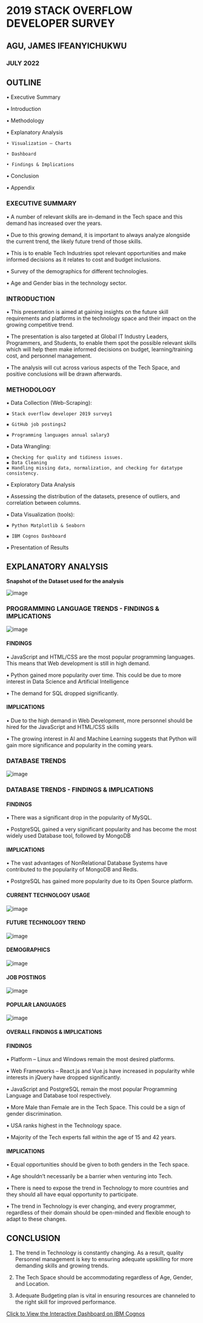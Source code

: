 # 2019 STACK OVERFLOW DEVELOPER SURVEY
## AGU, JAMES IFEANYICHUKWU
### JULY 2022

## OUTLINE

• Executive Summary

• Introduction

• Methodology

• Explanatory Analysis

    • Visualization – Charts

    • Dashboard

    • Findings & Implications

• Conclusion

• Appendix

### EXECUTIVE SUMMARY

• A number of relevant skills are in-demand in the Tech space and this demand has increased over the years.

• Due to this growing demand, it is important to always analyze alongside the current trend, the likely future trend of those skills.

▪ This is to enable Tech Industries spot relevant opportunities and make informed decisions as it relates to cost and budget inclusions.

• Survey of the demographics for different technologies.

• Age and Gender bias in the technology sector.

### INTRODUCTION

• This presentation is aimed at gaining insights on the future skill requirements and platforms in the technology space and their impact on the growing competitive trend.

• The presentation is also targeted at Global IT Industry Leaders, Programmers, and Students, to enable them spot the possible relevant skills which will help them make informed decisions on budget, learning/training cost, and personnel management.

• The analysis will cut across various aspects of the Tech Space, and positive conclusions will be drawn afterwards.

### METHODOLOGY

▪ Data Collection (Web-Scraping):

    ▪ Stack overflow developer 2019 survey1

    ▪ GitHub job postings2

    ▪ Programming languages annual salary3

▪ Data Wrangling:

    ▪ Checking for quality and tidiness issues.
    ▪ Data Cleaning
    ▪ Handling missing data, normalization, and checking for datatype consistency.

▪ Exploratory Data Analysis

▪ Assessing the distribution of the datasets, presence of outliers, and correlation between columns.

▪ Data Visualization (tools):

    ▪ Python Matplotlib & Seaborn

    ▪ IBM Cognos Dashboard

▪ Presentation of Results

## EXPLANATORY ANALYSIS

**Snapshot of the Dataset used for the analysis**

![image](assets/p1_table.png)

### PROGRAMMING LANGUAGE TRENDS - FINDINGS & IMPLICATIONS

![image](assets/p2_pltrends.png)

#### FINDINGS

• JavaScript and HTML/CSS are the most popular programming languages. This means that Web development is still in high demand.

• Python gained more popularity over time. This could be due to more interest in Data Science and Artificial Intelligence

• The demand for SQL dropped significantly.

#### IMPLICATIONS

• Due to the high demand in Web Development, more personnel should be hired for the JavaScript and HTML/CSS skills

• The growing interest in AI and Machine Learning suggests that Python will gain more significance and popularity in the coming years.

### DATABASE TRENDS
![image](assets/p3_dtrends.png)

### DATABASE TRENDS - FINDINGS & IMPLICATIONS

#### FINDINGS


• There was a significant drop in the popularity of MySQL.

• PostgreSQL gained a very significant popularity and has become the most widely used Database tool, followed by MongoDB

#### IMPLICATIONS

• The vast advantages of NonRelational Database Systems have contributed to the popularity of MongoDB and Redis.

• PostgreSQL has gained more popularity due to its Open Source platform.

#### CURRENT TECHNOLOGY USAGE
![image](assets/p4_techuse.png)

#### FUTURE TECHNOLOGY TREND
![image](assets/p5_fttrend.JPG)

#### DEMOGRAPHICS
![image](assets/p6_demographics.JPG)

#### JOB POSTINGS
![image](assets/p7_jobpostings.JPG)

#### POPULAR LANGUAGES
![image](assets/p8_poplangs.JPG)


#### OVERALL FINDINGS & IMPLICATIONS

#### FINDINGS
• Platform – Linux and Windows remain the most desired platforms.

• Web Frameworks – React.js and Vue.js have increased in popularity while interests in jQuery have dropped significantly.

• JavaScript and PostgreSQL remain the most popular Programming Language and Database tool respectively.

• More Male than Female are in the Tech Space. This could be a sign of gender discrimination.

• USA ranks highest in the Technology space.

• Majority of the Tech experts fall within the age of 15 and 42 years.

#### IMPLICATIONS

• Equal opportunities should be given to both genders in the Tech space.

• Age shouldn’t necessarily be a barrier when venturing into Tech.

• There is need to expose the trend in Technology to more countries and they should all have equal opportunity to participate.

• The trend in Technology is ever changing, and every programmer, regardless of their domain should be open-minded and flexible enough to adapt to these changes.

## CONCLUSION

1. The trend in Technology is constantly changing. As a result, quality Personnel management is key to ensuring adequate upskilling for more demanding skills and growing trends.

2. The Tech Space should be accommodating regardless of Age, Gender, and Location. 

3. Adequate Budgeting plan is vital in ensuring resources are channeled to the right skill for improved performance. 


[Click to View the Interactive Dashboard on IBM Cognos](https://eu-gb.dataplatform.cloud.ibm.com/dashboards/6aae7a67-e543-4bbb-9f9d-e64ec6eff71d/view/7c1be41e3eb915de7ceeeae4079024032932245ee3bb840285817b495a622797a93d4792c87b4b53dc420131f7eb16509d "@embed")